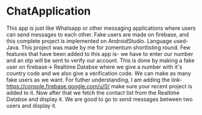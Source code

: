 # ChatApplication
This app is just like Whatsapp or other messaging applications where users can send messages to each other. Fake users are made on firebase, and this complete project is implemented on AndroidStudio. Language used-Java. This project was made by me for zomentum shortlisting round. 
Few features that have been added to this app is- we have to enter our number and an otp will be sent to verify our account. This is done by making a fake user on firebase-> Realtime Databse where we give a number with it's country code and we also give a verification code.
We can make as many fake users as we want. For futher understanding, I am adding the link-https://console.firebase.google.com/u/0/ make sure your recent project is added to it.
Now after that we fetch the contact list from the Realtime Databse and display it.
We are good to go to send messages between two users and display it.

